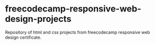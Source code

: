 # freecodecamp-responsive-web-design-projects
Repository of html and css projects from freecodecamp responsive web design certificate.
